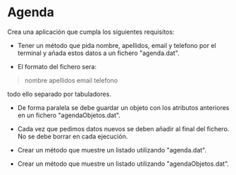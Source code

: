 # Agenda

Crea una aplicación que cumpla los siguientes requisitos:

- Tener un método que pida nombre, apellidos, email y telefono por el terminal y añada estos datos a un fichero "agenda.dat".

- El formato del fichero sera:

> nombre apellidos email telefono

todo ello separado por tabuladores.

- De forma paralela se debe guardar un objeto con los atributos anteriores en un fichero "agendaObjetos.dat".

- Cada vez que pedimos datos nuevos se deben añadir al final del fichero. No se debe borrar en cada ejecución.

- Crear un método que muestre un listado utilizando "agenda.dat".

- Crear un método que muestre un listado utilizando "agendaObjetos.dat".